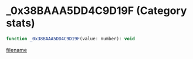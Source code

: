 # _0x38BAAA5DD4C9D19F (Category stats)

```js
function _0x38BAAA5DD4C9D19F(value: number): void
```

[filename](_0x38BAAA5DD4C9D19F_m.md ':include')